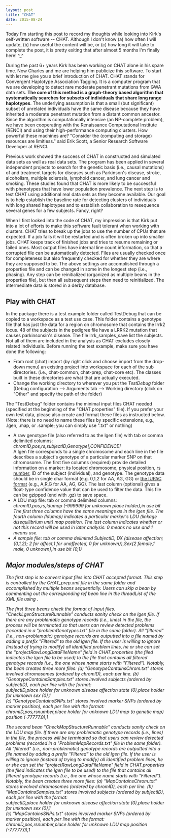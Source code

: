 ```yaml
---
layout: post
title: "CHAT"
date: 2015-08-24
---
```

Today I'm starting this post to record my thoughts while looking into Kirk's self-written software -- CHAT. Although I don't know (a) how often I will update, (b) how useful the content will be, or (c) how long it will take to complete the post, it is pretty exiting that after almost 5 months I'm finally here! ^_^

During the past 6+ years Kirk has been working on CHAT alone in his spare time. Now Charles and me are helping him publicize this software. To start with let me give you a brief introduction of CHAT. CHAT stands for Convergent Haplotype Association Tagging. It is a computer program that we are developing to detect rare moderate penetrant mutations from GWA data sets. <b>The core of this method is a graph-theory based algorithm that systematically searches for subsets of individuals that share long range haplotypes</b>. The underlying assumption is that a small (but significant) subset of unrelated individuals have the same disease because they have inherited a moderate penetrant mutation from a distant common ancestor. Since the algorithm is computationally intensive (an NP-complete problem), we have been cooperating with the Renaissance Computational Institute (RENCI) and using their high-performance computing clusters. How powerful these machines are? "Consider the (computing and storage) resources are limitless." said Erik Scott, a Senior Research Software Developer at RENCI. 

Previous work showed the success of CHAT in constructed and simulated data sets as well as real data sets. The program has been applied in several independent projects to search for the genetic basis (i.e., causal mutations) of and treatment targets for diseases such as Parkinson's disease, stroke, alcoholism, multiple sclerosis, lymphoid cancer, and lung cancer and smoking. These studies found that CHAT is more likely to be successful with phenotypes that have lower population prevalence. The next step is to test CHAT using additional real data sets as they become available. Our goal is to help establish the baseline rate for detecting clusters of individuals with long shared haplotypes and to establish collaboration to resequence several genes for a few subjects. Fancy, right? 

When I first looked into the code of CHAT, my impression is that Kirk put into a lot of efforts to make this software fault tolerant when working with clusters. CHAT tries to break up the jobs to use the number of CPUs that are expected. If a job fails it will be restarted and is often broken up into smaller jobs. CHAT keeps track of finished jobs and tries to resume remaining or failed ones. Most output files have internal line count information, so that a corrupted file can be automatically detected. Files are usually checked once for completeness but also frequently checked for whether they are where they are supposed to be. The above settings are accomplished through a properties file and can be changed in some in the longest step (i.e., phasing). Any step can be reinitialized (organized as multiple beans in the properties file), but then all subsequent steps then need to reinitialized. The intermediate data is stored in a derby database. 

<h2>Play with CHAT</h2>
In the package there is a test example folder called TestDebug that can be copied to a workspace as a test use case. This folder contains a genotype file that has just the data for a region on chromosome that contains the lrrk2 locus. 48 of the subjects in the pedigree file have a LRRK2 mutation that causes parkinsonsin's disease. The file lrrk_samples_save list the subjects. Not all of them are included in the analysis as CHAT excludes closely related individuals. Before running the test example, make sure you have done the following:
<ul>
<li>From root (chat) import  (by right click and choose import from the drop-down menu) an existing project into workspace for each of the sub directories. (i.e., chat-common, chat-prep, chat-core etc). The classes built in these directories are what that are actually executed.</li>
<li>Change the working directory to wherever you put the <i>TestDebug</i> folder (Debug configuration --> Arguments tab --> Working directory (click on "Other" and specify the path of the folder)</li>
</ul>
The "TestDebug" folder contains the minimal input files CHAT needed (specified at the beginning of the "CHAT.properties" file). If you prefer your own test data, please also create and format these files as instructed below. (Note: there is no need to name these files by specific extensions, e.g., .lgen, .map, or .sample; you can simply use ".txt" or nothing)
<ul>
<li>A raw genotype file (also referred to as the lgen file) with tab or comma delimited columns:<br/>
     <i>chromID,pos,rs,subjectID,Genotype[,CONFIDENCE]</i><br/>
A lgen file corresponds to a single chromosome and each line in the file describes a subject's genotype of a particular marker SNP on that chromosome. The first five columns (required) provide detailed information on a marker: its located chromosome, physical position, <a href="http://www.ncbi.nlm.nih.gov/books/NBK44417/">rs number</a>, ID of the subject (individual), and genotype. The genotype data should be in single char format (e.g. 0,1,2 for AA, AG, GG) or <a href="http://www.bioinformatics.org/sms/iupac.html ">the IUPAC format</a> (e.g., A,R,G for AA, AG, GG). The last column (optional) gives a float-type confidence value that can be used to filter the data. This file can be gzipped (end with .gz) to save space. </li>
<li>A LDU map file: tab or comma delimited columns:<br/>
     <i>chromID,pos,rs,ldumap (-999999 for unknown place holder),in use bit</li>
The first three columns have the same meanings as in the lgen file. The fourth column (ldumap) indicates a particular marker's LDU (linkage disequilibrium unit) map position. The last column indicates whether or not this record will be used in later analysis: 0 means no use and 1 means use. 
<li>A sample file: tab or comma delimited SubjectID, DX (disease affection; {0,1,2}; 2 for affect,1 for unaffected, 0 for unknown}),Sex{2 female,1 male, 0 unknown},in use bit {0,1}</li> 
</ul>
<h2>Major modules/steps of CHAT</h2>
The first step is to convert input files into CHAT accepted format. This step is controlled by the CHAT_prep.xml file in the same folder and accomplished by multiple beans sequentially. Users can skip a bean by commenting out the corresponding ref bean line in the threadList of the XML file using <!-- statement -->.

The first three beans check the format of input files. "CheckLgenStructureRunnable" conducts sanity check on the lgen file. If there are any problematic genotype records (i.e., lines) in the file, the process will be terminated so that users can review detected problems (recorded in a "problemGenotypes.txt" file in the same folder). All "filtered" (i.e., non-problematic) genotype records are outputted into a file named by adding a prefix "Filtered" to the old lgen file. If the user is willing to ignore (instead of trying to modify) all identified problem lines, he or she can set the "projectRawLongDataFileName" field in CHAT.properties (the filed indicates the lgen file to be used)  to the file that contains all filtered genotype records (i.e., the one whose name starts with "Filtered"). Notably, the bean creates three more files: (a) "GenotypeContainsChrom.txt" stores involved chromosomes (ordered by chromID), each per line. (b) "GenotypeContainsSamples.txt" stores involved subjects (ordered by subjectID), each per line with the format:<br/>
<i>subjectID,place holder for unknown disease affection state (0),place holder for unknown sex (0),1</i><br/>
(c) "GenotypeContainsSNPs.txt" stores involved marker SNPs (ordered by marker position), each per line with the format:<br/>
<i>chromID,pos,rsnumber,place holder for unknown LDU map (a genetic map) position (-77777.0),1</i><br/>

The second bean "CheckMapStructureRunnable" conducts sanity check on the LDU map file. If there are any problematic genotype records (i.e., lines) in the file, the process will be terminated so that users can review detected problems (recorded in a "ProblemMapRecords.txt" file in the same folder). All "filtered" (i.e., non-problematic) genotype records are outputted into a file named by adding a prefix "Filtered" to the old lgen file. If the user is willing to ignore (instead of trying to modify) all identified problem lines, he or she can set the "projectRawLongDataFileName" field in CHAT.properties (the filed indicates the lgen file to be used)  to the file that contains all filtered genotype records (i.e., the one whose name starts with "Filtered"). Notably, the bean creates three more files: (a) "MapContainsChrom.txt" stores involved chromosomes (ordered by chromID), each per line. (b) "MapContainsSamples.txt" stores involved subjects (ordered by subjectID), each per line with the format:<br/>
<i>subjectID,place holder for unknown disease affection state (0),place holder for unknown sex (0),1</i><br/>
(c) "MapContainsSNPs.txt" stores involved marker SNPs (ordered by marker position), each per line with the format:<br/>
<i>chromID,pos,rsnumber,place holder for unknown LDU map position (-77777.0),1</i><br/>
